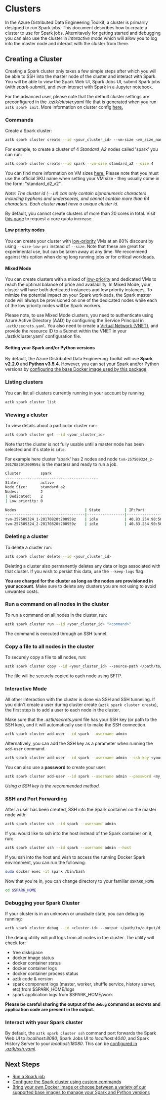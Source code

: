 # Clusters
In the Azure Distributed Data Engineering Toolkit, a cluster is primarily designed to run Spark jobs. This document describes how to create a cluster to use for Spark jobs. Alternitavely for getting started and debugging you can also use the cluster in _interactive mode_ which will allow you to log into the master node and interact with the cluster from there.

## Creating a Cluster
Creating a Spark cluster only takes a few simple steps after which you will be able to SSH into the master node of the cluster and interact with Spark. You will be able to view the Spark Web UI, Spark Jobs UI, submit Spark jobs (with *spark-submit*), and even interact with Spark in a Jupyter notebook.

For the advanced user, please note that the default cluster settings are preconfigured in the *.aztk/cluster.yaml* file that is generated when you run `aztk spark init`. More information on cluster config [here.](./13-configuration.html)

### Commands
Create a Spark cluster:

```sh
aztk spark cluster create --id <your_cluster_id> --vm-size <vm_size_name> --size <number_of_nodes>
```

For example, to create a cluster of 4 *Standard_A2* nodes called 'spark' you can run:
```sh
aztk spark cluster create --id spark --vm-size standard_a2 --size 4
```

You can find more information on VM sizes [here.](https://docs.microsoft.com/en-us/azure/virtual-machines/linux/sizes) Please note that you must use the official SKU name when setting your VM size - they usually come in the form: "standard_d2_v2".

_Note: The cluster id (`--id`) can only contain alphanumeric characters including hyphens and underscores, and cannot contain more than 64 characters. Each cluster **must** have a unique cluster id._

By default, you cannot create clusters of more than 20 cores in total. Visit [this page](https://docs.microsoft.com/en-us/azure/batch/batch-quota-limit#view-batch-quotas) to request a core quota increase.

#### Low priority nodes
You can create your cluster with [low-priority](https://docs.microsoft.com/en-us/azure/batch/batch-low-pri-vms) VMs at an 80% discount by using `--size-low-pri` instead of `--size`. Note that these are great for experimental use, but can be taken away at any time. We recommend against this option when doing long running jobs or for critical workloads.

#### Mixed Mode
You can create clusters with a mixed of [low-priority](https://docs.microsoft.com/en-us/azure/batch/batch-low-pri-vms) and dedicated VMs to reach the optimal balance of price and availability. In Mixed Mode, your cluster will have both dedicated instances and low priority instances. To mimize the potential impact on your Spark workloads, the Spark master node will always be provisioned on one of the dedicated nodes while each of the low priority nodes will be Spark workers.

Please note, to use Mixed Mode clusters, you need to authenticate using Azure Active Directory (AAD) by configuring the Service Principal in `.aztk/secrets.yaml`. You also need to create a [Virtual Network \(VNET\)](https://azure.microsoft.com/en-us/services/virtual-network/), and provide the resource ID to a Subnet within the VNET in your ./aztk/cluster.yaml` configuration file.

#### Setting your Spark and/or Python versions
By default, the Azure Distributed Data Engineering Toolkit will use **Spark v2.2.0** and **Python v3.5.4**. However, you can set your Spark and/or Python versions by [configuring the base Docker image used by this package](./12-docker-image.html).

### Listing clusters
You can list all clusters currently running in your account by running

```sh
aztk spark cluster list
```

### Viewing a cluster
To view details about a particular cluster run:

```sh
aztk spark cluster get --id <your_cluster_id>
```

Note that the cluster is not fully usable until a master node has been selected and it's state is `idle`.

For example here cluster 'spark' has 2 nodes and node `tvm-257509324_2-20170820t200959z` is the mastesr and ready to run a job.

```sh
Cluster         spark
------------------------------------------
State:          active
Node Size:      standard_a2
Nodes:          2
| Dedicated:    2
| Low priority: 0

Nodes                               | State           | IP:Port              | Master
------------------------------------|-----------------|----------------------|--------
tvm-257509324_1-20170820t200959z    | idle            | 40.83.254.90:50001   |
tvm-257509324_2-20170820t200959z    | idle            | 40.83.254.90:50000   | *
```

### Deleting a cluster
To delete a cluster run:

```sh
aztk spark cluster delete --id <your_cluster_id>
```
Deleting a cluster also permanently deletes any data or logs associated with that cluster. If you wish to persist this data, use the `--keep-logs` flag.

__You are charged for the cluster as long as the nodes are provisioned in your account.__ Make sure to delete any clusters you are not using to avoid unwanted costs.

### Run a command on all nodes in the cluster
To run a command on all nodes in the cluster, run:
```sh
aztk spark cluster run --id <your_cluster_id> "<command>"
```

The command is executed through an SSH tunnel.

### Copy a file to all nodes in the cluster
To securely copy a file to all nodes, run:
```sh
aztk spark cluster copy --id <your_cluster_id> --source-path </path/to/local/file> --dest-path </path/on/node>
```

The file will be securely copied to each node using SFTP.

### Interactive Mode

All other interaction with the cluster is done via SSH and SSH tunneling. If you didn't create a user during cluster create (`aztk spark cluster create`), the first step is to add a user to each node in the cluster.

Make sure that the *.aztk/secrets.yaml* file has your SSH key (or path to the SSH key), and it will automatically use it to make the SSH connection.

```sh
aztk spark cluster add-user --id spark --username admin
```

Alternatively, you can add the SSH key as a parameter when running the `add-user` command.
```sh
aztk spark cluster add-user --id spark --username admin --ssh-key <your_key_OR_path_to_key>
```

You can also use a __password__ to create your user:
```sh
aztk spark cluster add-user --id spark --username admin --password <my_password>
```

_Using a SSH key is the recommended method._

### SSH and Port Forwarding
After a user has been created, SSH into the Spark container on the master node with:

```sh
aztk spark cluster ssh --id spark --username admin
```

If you would like to ssh into the host instead of the Spark container on it, run:

```sh
aztk spark cluster ssh --id spark --username admin --host
```

If you ssh into the host and wish to access the running Docker Spark environment, you can run the following:
```sh
sudo docker exec -it spark /bin/bash
```

Now that you're in, you can change directory to your familiar `$SPARK_HOME`
```sh
cd $SPARK_HOME
```

### Debugging your Spark Cluster

If your cluster is in an unknown or unusbale state, you can debug by running:

```sh
aztk spark cluster debug --id <cluster-id> --output </path/to/output/directory/>
```

The debug utility will pull logs from all nodes in the cluster. The utility will check for:
- free diskspace
- docker image status
- docker container status
- docker container logs
- docker container process status
- aztk code & version
- spark component logs (master, worker, shuffle service, history server, etc) from $SPARK_HOME/logs
- spark application logs from $SPARK_HOME/work

__Please be careful sharing the output of the `debug` command as secrets and application code are present in the output.__


### Interact with your Spark cluster
By default, the `aztk spark cluster ssh` command port forwards the Spark Web UI to *localhost:8080*, Spark Jobs UI to *localhost:4040*, and Spark History Server to your *locahost:18080*. This can be [configured in *.aztk/ssh.yaml*](../docs/13-configuration.html#sshyaml).

## Next Steps
- [Run a Spark job](20-spark-submit.html)
- [Configure the Spark cluster using custom commands](11-custom-scripts.html)
- [Bring your own Docker image or choose between a variety of our supported base images to manage your Spark and Python versions](12-docker-image.html)
